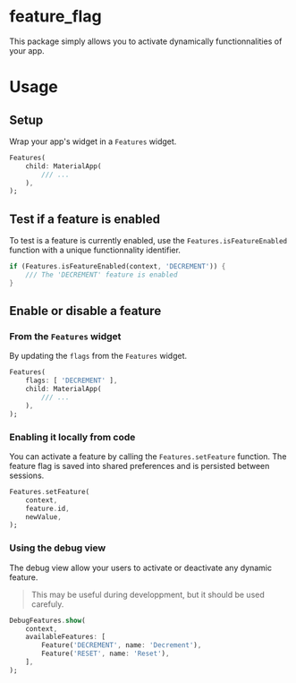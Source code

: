 # feature_flag

This package simply allows you to activate dynamically functionnalities of your app.

# Usage

## Setup

Wrap your app's widget in a `Features` widget.

```dart
Features(
    child: MaterialApp(
        /// ...
    ),
);
```

## Test if a feature is enabled

To test is a feature is currently enabled, use the `Features.isFeatureEnabled` function with a unique functionnality identifier.

```dart
if (Features.isFeatureEnabled(context, 'DECREMENT')) {
    /// The 'DECREMENT' feature is enabled
}
```

## Enable or disable a feature

### From the `Features` widget

By updating the `flags` from the `Features` widget.

```dart
Features(
    flags: [ 'DECREMENT' ],
    child: MaterialApp(
        /// ...
    ),
);
```

### Enabling it locally from code

You can activate a feature by calling the `Features.setFeature` function. The feature flag is saved into shared preferences and is persisted between sessions.

```dart
Features.setFeature(
    context,
    feature.id,
    newValue,
);
```

### Using the debug view

The debug view allow your users to activate or deactivate any dynamic feature.

> This may be useful during developpment, but it should be used carefuly.

```dart
DebugFeatures.show(
    context,
    availableFeatures: [
        Feature('DECREMENT', name: 'Decrement'),
        Feature('RESET', name: 'Reset'),
    ],
);
```
